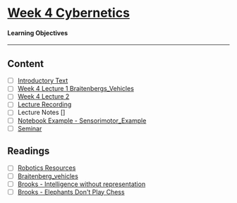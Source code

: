 # [Week 4 Cybernetics](https://canvas.sussex.ac.uk/courses/31028/pages/week-4-sensorimotor-behaviour-2?module_item_id=1498247)
#### Learning Objectives


---

## Content
- [ ] [Introductory Text](https://canvas.sussex.ac.uk/courses/31028/pages/week-4-sensorimotor-behaviour-2?module_item_id=1498247)
- [ ] [Week 4 Lecture 1 Braitenbergs_Vehicles](https://canvas.sussex.ac.uk/courses/31028/files/5585187?wrap=1)
- [ ] [Week 4 Lecture 2]()
- [ ] [Lecture Recording](https://sussex.cloud.panopto.eu/Panopto/Pages/Viewer.aspx?id=6494b641-a509-498a-bc88-b28900e9d23b)
- [ ] Lecture Notes []
- [ ] [Notebook Example - Sensorimotor_Example]()
- [ ] [Seminar]()

## Readings
- [ ] [Robotics Resources](https://canvas.sussex.ac.uk/courses/31028/pages/robotics-resources?wrap=1)
- [ ] [Braitenberg_vehicles](https://canvas.sussex.ac.uk/courses/31028/files/5539225?wrap=1)
- [ ] [Brooks - Intelligence without representation](https://canvas.sussex.ac.uk/courses/31028/files/5539781?wrap=1)
- [ ] [Brooks - Elephants Don't Play Chess](https://canvas.sussex.ac.uk/courses/31028/files/5539218?wrap=1)
